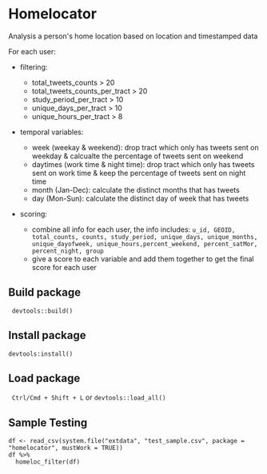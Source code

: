 # Homelocator
Analysis a person's home location based on location and timestamped data

For each user:

- filtering:
    - total_tweets_counts > 20 
    - total_tweets_counts_per_tract > 20
    - study_period_per_tract > 10
    - unique_days_per_tract > 10
    - unique_hours_per_tract > 8
    
- temporal variables:
    - week (weekay & weekend): drop tract which only has tweets sent on weekday & calcualte the percentage of tweets sent on weekend
    - daytimes (work time & night time): drop tract which only has tweets sent on work time & keep the percentage of tweets sent on night time
    - month (Jan-Dec): calculate the distinct months that has tweets 
    - day (Mon-Sun): calculate the distinct day of week that has tweets 

- scoring: 
    - combine all info for each user, the info includes:
    ```u_id, GEOID, total_counts, counts, study_period, unique_days, unique_months, unique_dayofweek, unique_hours,percent_weekend, percent_satMor, percent_night, group```
     - give a score to each variable and add them together to get the final score for each user 

## Build package 
``` devtools::build()```

## Install package 
```devtools:install()```

## Load package 
``` Ctrl/Cmd + Shift + L``` or ```devtools::load_all()```

## Sample Testing
```{r}
df <- read_csv(system.file("extdata", "test_sample.csv", package = "homelocator", mustWork = TRUE)) 
df %>% 
  homeloc_filter(df)
```







